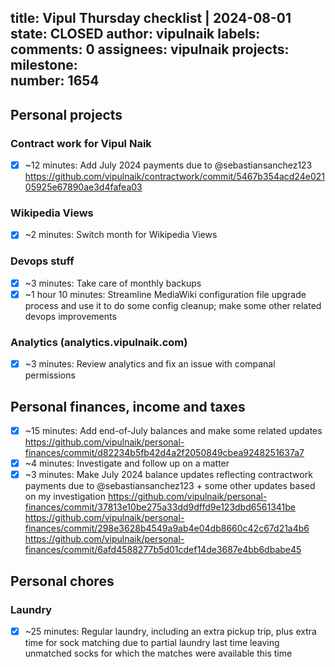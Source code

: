 title:	Vipul Thursday checklist | 2024-08-01
state:	CLOSED
author:	vipulnaik
labels:	
comments:	0
assignees:	vipulnaik
projects:	
milestone:	
number:	1654
--
## Personal projects

### Contract work for Vipul Naik

- [x] ~12 minutes: Add July 2024 payments due to @sebastiansanchez123 https://github.com/vipulnaik/contractwork/commit/5467b354acd24e02105925e67890ae3d4fafea03

### Wikipedia Views

- [x] ~2 minutes: Switch month for Wikipedia Views

### Devops stuff

- [x] ~3 minutes: Take care of monthly backups
- [x] ~1 hour 10 minutes: Streamline MediaWiki configuration file upgrade process and use it to do some config cleanup; make some other related devops improvements

### Analytics (analytics.vipulnaik.com)

- [x] ~3 minutes: Review analytics and fix an issue with companal permissions

## Personal finances, income and taxes

- [x] ~15 minutes: Add end-of-July balances and make some related updates https://github.com/vipulnaik/personal-finances/commit/d82234b5fb42d4a2f2050849cbea9248251637a7
- [x] ~4 minutes: Investigate and follow up on a matter
- [x] ~3 minutes: Make July 2024 balance updates reflecting contractwork payments due to @sebastiansanchez123 + some other updates based on my investigation https://github.com/vipulnaik/personal-finances/commit/37813e10be275a33dd9dffd9e123dbd6561341be https://github.com/vipulnaik/personal-finances/commit/298e3628b4549a9ab4e04db8660c42c67d21a4b6 https://github.com/vipulnaik/personal-finances/commit/6afd4588277b5d01cdef14de3687e4bb6dbabe45

## Personal chores

### Laundry

- [x] ~25 minutes: Regular laundry, including an extra pickup trip, plus extra time for sock matching due to partial laundry last time leaving unmatched socks for which the matches were available this time
